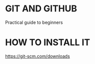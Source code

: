# GIT AND GITHUB

Practical guide to beginners

# HOW TO INSTALL IT

https://git-scm.com/downloads



